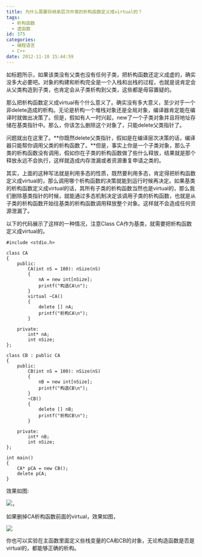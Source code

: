 ```yaml
---
title: 为什么需要将继承层次中类的析构函数定义成virtual的？
tags:
  - 析构函数
  - 虚函数
id: 375
categories:
  - 编程语言 
  - C++
date: 2012-11-10 15:44:59
---
```


如标题所示，如果该类没有父类也没有任何子类，把析构函数还定义成虚的，确实没多大必要吧。对象的构建和析构完全是一个入栈和出栈的过程，也就是说肯定会从父类构造到子类，也肯定会从子类析构到父类，这些都是毋容置疑的。

那么把析构函数定义成virtual有个什么意义了。确实没有多大意义，至少对于一个非delete造成的析构。无论是析构一个堆栈对象还是全局对象，编译器肯定能在编译时就做出决策了。但是，假如有人一时兴起，new了一个子类对象并且将地址存储在基类指针中。那么，你该怎么删除这个对象了，只能delete父类指针了。

问题就出在这里了。**你既然delete父类指针，假如是在编译层次决策的话，编译器只能帮你调用父类的析构函数了。**但是，事实上你是一个子类对象，那么子类的析构函数没有调用，假如你在子类的析构函数做了些什么释放，结果就是那个释放永远不会执行，这样就造成内存泄漏或者资源重复申请之类的。

其实，上面的这种写法就是利用多态的性质，既然要利用多态，肯定得把析构函数定义成virtual的，那么调用哪个析构函数的决策就能到运行时候再决定。如果基类的析构函数定义成virtual的话，其所有子类的析构函数当然也是virtual的，那么我们删除基类指针的时候，就能通过多态机制决定该调用子类的析构函数，也就是从子类的析构函数开始往基类的析构函数调用释放整个对象。这样就不会造成任何资源泄漏了。

以下的代码展示了这样的一种情况，注意Class CA作为基类，就需要把析构函数定义成virtual的。

``` stylus
#include <stdio.h>

class CA
{
    public:
        CA(int nS = 100): nSize(nS)
        {
            nA = new int[nSize];
            printf("构造CA\n");
        }
        virtual ~CA()
        {
            delete [] nA;
            printf("析构CA\n");
        }

    private:
        int* nA;
        int nSize;
};

class CB : public CA
{
    public:
        CB(int nS = 100): nSize(nS)
        {
            nB = new int[nSize];
            printf("构造CB\n");
        }
        ~CB()
        {
            delete [] nB;
            printf("析构CB\n");
        }

    private:
        int* nB;
        int nSize;
};

int main()
{
    CA* pCA = new CB();
    delete pCA;
}
```

效果如图:

![](https://c2.staticflickr.com/8/7152/27396027096_47abe363cc_o.png)，

如果删掉CA析构函数前面的virtual，效果如图，

![](https://c2.staticflickr.com/8/7672/27396028106_085b740b99_o.png)

你也可以实验在主函数里面定义些栈变量的CA和CB的对象，无论构造函数是否是virtual的，都能够正确的析构。